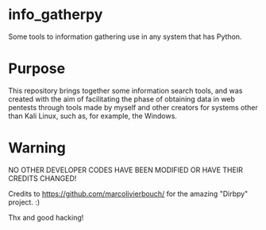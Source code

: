 # info_gatherpy
Some tools to information gathering use in any system that has Python.

# Purpose
This repository brings together some information search tools, and was created with the aim of facilitating the phase of obtaining data in web pentests through tools made by myself and other creators for systems other than Kali Linux, such as, for example, the Windows.

# Warning
NO OTHER DEVELOPER CODES HAVE BEEN MODIFIED OR HAVE THEIR CREDITS CHANGED!

Credits to https://github.com/marcolivierbouch/ for the amazing "Dirbpy" project. :)

Thx and good hacking!
